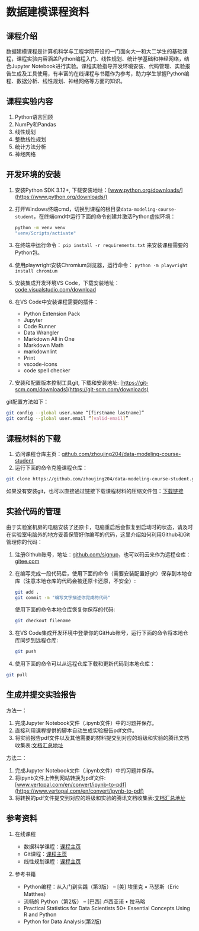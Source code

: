 # 数据建模课程资料

## 课程介绍

数据建模课程是计算机科学与工程学院开设的一门面向大一和大二学生的基础课程，课程实验内容涵盖Python编程入门、线性规划、统计学基础和神经网络，结合Jupyter Notebook进行实验。课程实验指导开发环境安装、代码管理、实验报告生成及工具使用，有丰富的在线课程与书籍作为参考，助力学生掌握Python编程、数据分析、线性规划、神经网络等方面的知识。

## 课程实验内容

1. Python语言回顾
2. NumPy和Pandas
3. 线性规划
4. 整数线性规划
5. 统计方法分析
6. 神经网络

## 开发环境的安装

1. 安装Python SDK 3.12+, 下载安装地址：[www.python.org/downloads/](https://www.python.org/downloads/)
2. 打开Windows终端cmd，切换到课程的根目录`data-modeling-course-student`，在终端cmd中运行下面的命令创建并激活Python虚拟环境：

   ```bash
   python -m venv venv
   "venv/Scripts/activate"
   ```

3. 在终端中运行命令： `pip install -r requirements.txt` 来安装课程需要的Python包。
4. 使用playwright安装Chromium浏览器，运行命令： `python -m playwright install chromium`
5. 安装集成开发环境VS Code，下载安装地址：[code.visualstudio.com/download](https://code.visualstudio.com/download)
6. 在VS Code中安装课程需要的插件：

   - Python Extension Pack
   - Jupyter
   - Code Runner
   - Data Wrangler
   - Markdown All in One
   - Markdown Math
   - markdownlint
   - Print
   - vscode-icons
   - code spell checker

7. 安装和配置版本控制工具git, 下载和安装地址: [https://git-scm.com/downloads](https://git-scm.com/downloads)

git配置方法如下：

```bash
git config --global user.name “[firstname lastname]”
git config --global user.email “[valid-email]”
```

## 课程材料的下载

1. 访问课程仓库主页：[github.com/zhoujing204/data-modeling-course-student](https://github.com/zhoujing204/data-modeling-course-student)
2. 运行下面的命令克隆课程仓库：

```bash
git clone https://github.com/zhoujing204/data-modeling-course-student.git
```

如果没有安装git，也可以直接通过链接下载课程材料的压缩文件包：[下载链接](https://github.com/zhoujing204/data-modeling-course-student/archive/refs/heads/master.zip)

## 实验代码的管理

由于实验室机房的电脑安装了还原卡，电脑重启后会恢复到启动时的状态，请及时在实验室电脑外的地方妥善保管好你编写的代码，这里介绍如何利用Github和Git管理你的代码：

1. 注册Github账号，地址：[github.com/signup](https://github.com/signup)，也可以码云来作为远程仓库：[gitee.com](https://gitee.com/)
2. 在编写完成一段代码后，使用下面的命令（需要安装配置好git）保存到本地仓库（注意本地仓库的代码会被还原卡还原，不安全）:

   ```bash
   git add .
   git commit -m "编写文字描述你完成的代码"
   ```

   使用下面的命令本地仓库恢复你保存的代码:

   ```bash
   git checkout filename
   ```

3. 在VS Code集成开发环境中登录你的GitHub账号，运行下面的命令将本地仓库同步到远程仓库:

   ```bash
   git push
   ```

4. 使用下面的命令可以从远程仓库下载和更新代码到本地仓库：

```bash
git pull
```

## 生成并提交实验报告

方法一：

1. 完成Jupyter Notebook文件（.ipynb文件）中的习题并保存。
2. 直接利用课程提供的脚本自动生成实验报告pdf文件。
3. 将实验报告pdf文件以及其他需要的材料提交到对应的班级和实验的腾讯文档收集表:[文档汇总地址](https://docs.qq.com/doc/DWUxJanVwYXFpZmF2)

方法二：

1. 完成Jupyter Notebook文件（.ipynb文件）中的习题并保存。
2. 将ipynb文件上传到网站转换为pdf文件: [www.vertopal.com/en/convert/ipynb-to-pdf](https://www.vertopal.com/en/convert/ipynb-to-pdf)
3. 将转换的pdf文件提交到对应的班级和实验的腾讯文档收集表:[文档汇总地址](https://docs.qq.com/doc/DWUxJanVwYXFpZmF2)

## 参考资料

1. 在线课程

   - 数据科学课程：[课程主页](https://www.coursera.org/specializations/data-science-python)
   - Git课程：[课程主页](https://www.coursera.org/programs/sobma/learn/introduction-git-github)
   - 线性规划课程：[课程主页](https://www.coursera.org/programs/sobma/learn/linear-programming-and-approximation-algorithms)
2. 参考书籍

   - Python编程：从入门到实践（第3版） – [美] 埃里克 • 马瑟斯（Eric Matthes）
   - 流畅的 Python（第2版） – [巴西] 卢西亚诺 • 拉马略
   - Practical Statistics for Data Scientists 50+ Essential Concepts Using R and Python
   - Python for Data Analysis(第2版)
